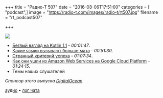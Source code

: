 +++
title = "Радио-Т 507"
date = "2016-08-06T17:51:00"
categories = [ "podcast",]
image = "https://radio-t.com/images/radio-t/rt507.jpg"
filename = "rt_podcast507"

+++

![](https://radio-t.com/images/radio-t/rt507.jpg)

- [Беглый взгляд на Kotlin 1.1](https://blog.jetbrains.com/kotlin/2016/07/first-glimpse-of-kotlin-1-1-coroutines-type-aliases-and-more/) - *00:01:47*.
- [Какие языки вызывают больше мата](http://blog.asidatascience.com/how-frustrating-is-your-programming-language/) - *00:51:30*.
- [Странный критерий успеха](https://m.signalvnoise.com/silicon-valley-arrogance-i-can-tell-you-which-startups-will-succeed-without-even-knowing-what-89aa8ea35d23?gi=14448757c4bb) - *01:07:34*.
- [Как они ушли из Amazon Web Services на Google Cloud Platform](https://lugassy.net/why-we-moved-from-amazon-web-services-to-google-cloud-platform-726c412fd667?gi=19a0d692f727) - *01:24:15*.
- Темы наших слушателей

_Спонсор этого выпуска [DigitalOcean](https://www.digitalocean.com)_

[аудио](https://cdn.radio-t.com/rt_podcast507.mp3) • [лог чата](http://chat.radio-t.com/logs/radio-t-507.html)
<audio src="https://cdn.radio-t.com/rt_podcast507.mp3" preload="none"></audio>